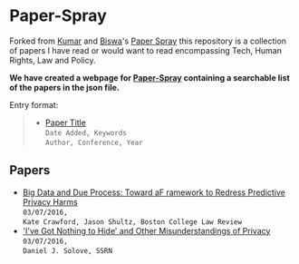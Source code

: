 # Paper-Spray

Forked from [Kumar](https://github.com/kumarkrishna) and
[Biswa](https://github.com/biswajitsc)'s [Paper Spray](https://github.com/kumarkrishna/paper-spray) this repository is a collection of papers I have read or would want to read encompassing Tech, Human Rights, Law and Policy.

__We have created a webpage for [Paper-Spray](https://hargup.in/paper-spray.html) containing a searchable list of the papers in the json file.__

Entry format:
> * <a href="link">Paper Title</a>  
> ```Date Added, Keywords```  
> ```Author, Conference, Year```

<!---
CLI for adding papers :
* Add ```$paperspraypath``` as environment variable for path to the github repository.
```sh
export paperspraypath=/path/to/github/repository
```
* Add an alias to .bashrc / .bash_profile to directly add papers from any folder through terminal :D .
```sh
alias spray-papers="bash $paperspraypath/scripts/add_papers.sh"
```
 * Use ```spray-papers``` as terminal command.
-->

## Papers
* <a href="http://lawdigitalcommons.bc.edu/cgi/viewcontent.cgi?article=3351&context=bclr">Big Data and Due Process: Toward aF ramework to Redress Predictive Privacy Harms</a>  
```03/07/2016, ```  
```Kate Crawford, Jason Shultz, Boston College Law Review```  
* <a href=""> 'I've Got Nothing to Hide' and Other Misunderstandings of Privacy</a>  
```03/07/2016, ```  
```Daniel J. Solove, SSRN```  
